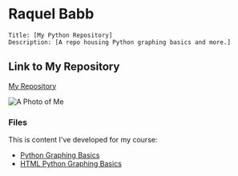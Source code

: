 # Raquel Babb

```
Title: [My Python Repository]
Description: [A repo housing Python graphing basics and more.]
```

## Link to My Repository

[My Repository](https://babbra91.github.io)

![A Photo of Me](C:/Users/babbra/OneDrive/Pictures/Selfie.jpg)

### Files

This is content I've developed for my course:

- [Python Graphing Basics](https://github.com/babbra91/babbra91.github.io/blob/master/PythonGraphs/BasicGraphAssignment.ipynb)
- [HTML Python Graphing Basics](https://github.com/babbra91/babbra91.github.io/blob/master/PythonGraphs/BasicGraphAssignment.html)

